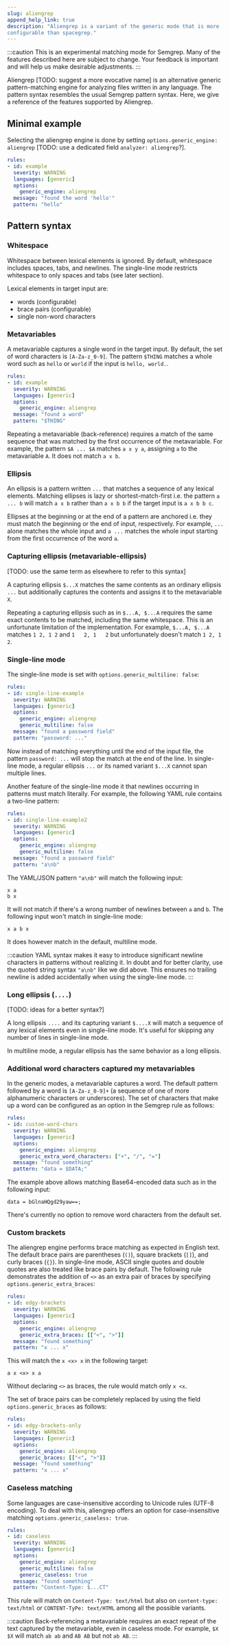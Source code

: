 ```yaml
---
slug: aliengrep
append_help_link: true
description: "Aliengrep is a variant of the generic mode that is more
configurable than spacegrep."
---
```


:::caution
This is an experimental matching mode for Semgrep.
Many of the features described here are subject to change.
Your feedback is important and will help us make desirable adjustments.
:::

Aliengrep [TODO: suggest a more evocative name] is an alternative generic
pattern-matching engine for analyzing files written in any
language. The pattern syntax resembles the usual Semgrep pattern
syntax. Here, we give a reference of the features supported by
Aliengrep.

## Minimal example

Selecting the aliengrep engine is done by setting
`options.generic_engine: aliengrep` [TODO: use a dedicated field
`analyzer: aliengrep`?].

```yaml
rules:
- id: example
  severity: WARNING
  languages: [generic]
  options:
    generic_engine: aliengrep
  message: "found the word 'hello'"
  pattern: "hello"
```

## Pattern syntax

### Whitespace

Whitespace between lexical elements is ignored. By default, whitespace
includes spaces, tabs, and newlines. The single-line mode restricts
whitespace to only spaces and tabs (see later section).

Lexical elements in target input are:

* words (configurable)
* brace pairs (configurable)
* single non-word characters

### Metavariables

A metavariable captures a single word in the target input. By default,
the set of word characters is `[A-Za-z_0-9]`. The pattern `$THING`
matches a whole word such as `hello` or `world` if the input is
`hello, world.`.

```yaml
rules:
- id: example
  severity: WARNING
  languages: [generic]
  options:
    generic_engine: aliengrep
  message: "found a word"
  pattern: "$THING"
```

Repeating a metavariable (back-reference) requires a match of the same
sequence that was matched by the first occurrence of the metavariable.
For example, the pattern `$A ... $A` matches `a x y a`, assigning `a`
to the metavariable `A`. It does not match `a x b`.

### Ellipsis

An ellipsis is a pattern written `...` that matches a sequence of any
lexical elements. Matching ellipses is lazy or shortest-match-first
i.e. the pattern `a ... b` will match `a x b` rather than `a x b b` if
the target input is `a x b b c`.

Ellipses at the beginning or at the end of a pattern are anchored
i.e. they must match the beginning or the end of input, respectively.
For example, `...` alone matches the whole input and `a ...` matches
the whole input starting from the first occurrence of the word `a`.

### Capturing ellipsis (metavariable-ellipsis)

[TODO: use the same term as elsewhere to refer to this syntax]

A capturing ellipsis `$...X` matches the same contents as an ordinary
ellipsis `...` but additionally captures the contents and assigns it
to the metavariable `X`.

Repeating a capturing ellipsis such as in `$...A, $...A` requires the same
exact contents to be matched, including the same whitespace. This is
an unfortunate limitation of the implementation. For example,
`$...A, $...A` matches `1 2, 1 2` and `1   2, 1   2`
but unfortunately doesn't match `1 2, 1   2`.

### Single-line mode

The single-line mode is set with `options.generic_multiline: false`:

```yaml
rules:
- id: single-line-example
  severity: WARNING
  languages: [generic]
  options:
    generic_engine: aliengrep
    generic_multiline: false
  message: "found a password field"
  pattern: "password: ..."
```

Now instead of matching everything until the end of the input file,
the pattern `password: ...` will stop the match at the end of the
line. In single-line mode, a regular ellipsis `...` or its named
variant `$...X` cannot span multiple lines.

Another feature of the single-line mode it that newlines occurring in
patterns must match literally. For example, the following YAML rule
contains a two-line pattern:

```yaml
rules:
- id: single-line-example2
  severity: WARNING
  languages: [generic]
  options:
    generic_engine: aliengrep
    generic_multiline: false
  message: "found a password field"
  pattern: "a\nb"
```

The YAML/JSON pattern `"a\nb"` will match the following input:

```
x a
b x
```

It will not match if there's a wrong number of newlines between `a`
and `b`. The following input won't match in single-line mode:

```
x a b x
```

It does however match in the default, multiline mode.

:::caution
YAML syntax makes it easy to introduce significant newline characters
in patterns without realizing it. In doubt and for better clarity, use
the quoted string syntax `"a\nb"` like we did above. This ensures no
trailing newline is added accidentally when using the single-line mode.
:::

### Long ellipsis (`....`)

[TODO: ideas for a better syntax?]

A long ellipsis `....` and its capturing variant `$....X` will match a
sequence of any lexical elements even in single-line mode. It's useful
for skipping any number of lines in single-line mode.

In multiline mode, a regular ellipsis has the same behavior as a
long ellipsis.

### Additional word characters captured my metavariables

In the generic modes, a metavariable captures a word. The default
pattern followed by a word is `[A-Za-z_0-9]+` (a sequence of one of more
alphanumeric characters or underscores). The set of characters that
make up a word can be configured as an option in the Semgrep rule as follows:

```yaml
rules:
- id: custom-word-chars
  severity: WARNING
  languages: [generic]
  options:
    generic_engine: aliengrep
    generic_extra_word_characters: ["+", "/", "="]
  message: "found something"
  pattern: "data = $DATA;"
```

The example above allows matching Base64-encoded data such as in the
following input:
```
data = bGlnaHQgd29yaw==;
```

There's currently no option to remove word characters from the default
set.

### Custom brackets

The aliengrep engine performs brace matching as expected in English
text. The default brace pairs are parentheses (`()`), square brackets
(`[]`), and curly braces (`{}`). In single-line mode, ASCII single
quotes and double quotes are also treated like brace pairs by default.
The following rule demonstrates the addition of `<>` as an extra pair
of braces by specifying `options.generic_extra_braces`:

```yaml
rules:
- id: edgy-brackets
  severity: WARNING
  languages: [generic]
  options:
    generic_engine: aliengrep
    generic_extra_braces: [["<", ">"]]
  message: "found something"
  pattern: "x ... x"
```

This will match the `x <x> x` in the following target:
```
a x <x> x a
```

Without declaring `<>` as braces, the rule would match only `x <x`.

The set of brace pairs can be completely replaced by using the field
`options.generic_braces` as follows:

```yaml
rules:
- id: edgy-brackets-only
  severity: WARNING
  languages: [generic]
  options:
    generic_engine: aliengrep
    generic_braces: [["<", ">"]]
  message: "found something"
  pattern: "x ... x"
```

### Caseless matching

Some languages are case-insensitive according to Unicode rules (UTF-8
encoding).
To deal with this, aliengrep offers an option for case-insensitive matching
`options.generic_caseless: true`.

```yaml
rules:
- id: caseless
  severity: WARNING
  languages: [generic]
  options:
    generic_engine: aliengrep
    generic_multiline: false
    generic_caseless: true
  message: "found something"
  pattern: "Content-Type: $...CT"
```

This rule will match on `Content-Type: text/html` but also on
`content-type: text/html` or `CONTENT-TyPe: text/HTML` among all the
possible variants.

:::caution
Back-referencing a metavariable requires an exact repeat of the text
captured by the metavariable, even in caseless mode.
For example, `$X $X` will match `ab ab` and `AB AB` but
not `ab AB`.
:::
